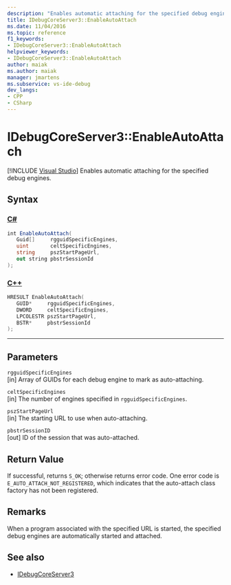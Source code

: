 ```yaml
---
description: "Enables automatic attaching for the specified debug engines."
title: IDebugCoreServer3::EnableAutoAttach
ms.date: 11/04/2016
ms.topic: reference
f1_keywords:
- IDebugCoreServer3::EnableAutoAttach
helpviewer_keywords:
- IDebugCoreServer3::EnableAutoAttach
author: maiak
ms.author: maiak
manager: jmartens
ms.subservice: vs-ide-debug
dev_langs:
- CPP
- CSharp
---
```

# IDebugCoreServer3::EnableAutoAttach

 [!INCLUDE [Visual Studio](~/includes/applies-to-version/vs-windows-only.md)]
Enables automatic attaching for the specified debug engines.

## Syntax

### [C#](#tab/csharp)
```csharp
int EnableAutoAttach(
   Guid[]     rgguidSpecificEngines,
   uint       celtSpecificEngines,
   string     pszStartPageUrl,
   out string pbstrSessionId
);
```
### [C++](#tab/cpp)
```cpp
HRESULT EnableAutoAttach(
   GUID*     rgguidSpecificEngines,
   DWORD     celtSpecificEngines,
   LPCOLESTR pszStartPageUrl,
   BSTR*     pbstrSessionId
);
```
---

## Parameters
`rgguidSpecificEngines`\
[in] Array of GUIDs for each debug engine to mark as auto-attaching.

`celtSpecificEngines`\
[in] The number of engines specified in `rgguidSpecificEngines`.

`pszStartPageUrl`\
[in] The starting URL to use when auto-attaching.

`pbstrSessionID`\
[out] ID of the session that was auto-attached.

## Return Value
 If successful, returns `S_OK`; otherwise returns error code. One error code is `E_AUTO_ATTACH_NOT_REGISTERED`, which indicates that the auto-attach class factory has not been registered.

## Remarks
 When a program associated with the specified URL is started, the specified debug engines are automatically started and attached.

## See also
- [IDebugCoreServer3](../../../extensibility/debugger/reference/idebugcoreserver3.md)
